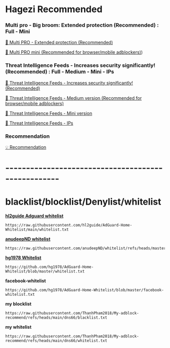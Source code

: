 # Hagezi Recommended

### Multi pro - Big broom: Extended protection (Recommended) : Full - Mini
[📒 Multi PRO - Extended protection (Recommended)](https://github.com/hagezi/dns-blocklists/blob/main/README.md#pro)

[📒 Multi PRO mini (Recommended for browser/mobile adblockers)](https://github.com/hagezi/dns-blocklists/blob/main/README.md#promini))

### Threat Intelligence Feeds - Increases security significantly! (Recommended) : Full - Medium - Mini - IPs

[🔐 Threat Intelligence Feeds - Increases security significantly! (Recommended)](https://github.com/hagezi/dns-blocklists/blob/main/README.md#tif)

[🔐 Threat Intelligence Feeds - Medium version (Recommended for browser/mobile adblockers)](https://github.com/hagezi/dns-blocklists/blob/main/README.md#tifmedium)

[🔐 Threat Intelligence Feeds - Mini version](https://github.com/hagezi/dns-blocklists/blob/main/README.md#tifmini)

[🔐 Threat Intelligence Feeds - IPs](https://github.com/hagezi/dns-blocklists/blob/main/README.md#tifips)

### Recommendation
[💡 Recommendation](https://github.com/hagezi/dns-blocklists/blob/main/README.md#recommendation)

# ---------------------------------------------------
# blacklist/blocklist/Denylist/whitelist 

[**hl2guide Adguard whitelist**](https://github.com/hl2guide/AdGuard-Home-Whitelist/blob/main/USAGE.md)

```
https://raw.githubusercontent.com/hl2guide/AdGuard-Home-Whitelist/main/whitelist.txt
```

[**anudeepND whitelist**](https://github.com/anudeepND/whitelist/blob/master/README.md)
```
https://raw.githubusercontent.com/anudeepND/whitelist/refs/heads/master/domains/whitelist.txt
```

[**hg1978 Whitelist**](https://github.com/hg1978/AdGuard-Home-Whitelist)
```
https://github.com/hg1978/AdGuard-Home-Whitelist/blob/master/whitelist.txt
```
**facebook-whitelist**
```
https://github.com/hg1978/AdGuard-Home-Whitelist/blob/master/facebook-whitelist.txt
```
**my blocklist**
```
https://raw.githubusercontent.com/ThanhPham2018/My-adblock-recommend/refs/heads/main/dns66/blacklist.txt
```
**my whitelist**
```
https://raw.githubusercontent.com/ThanhPham2018/My-adblock-recommend/refs/heads/main/dns66/whitelist.txt
```

